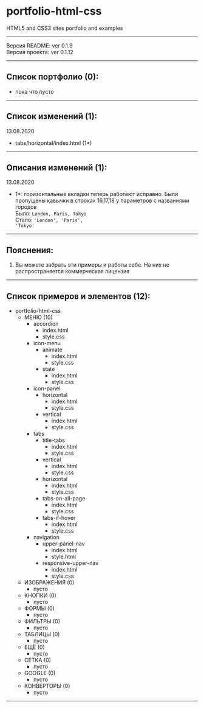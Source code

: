 # portfolio-html-css
HTML5 and CSS3 sites portfolio and examples<br>
<hr>

Версия README: ver 0.1.9 <br>
Версия проекта: ver 0.1.12
<hr>

Список портфолио (0):
-

- пока что пусто

<hr>

Список изменений (1):
-
13.08.2020
- tabs/horizontal/index.html (1*)

<hr>

Описания изменений (1):
-

13.08.2020
- 1*: горизонтальные вкладки теперь работают
исправно. Были пропущены кавычки в строках 16,17,18
у параметров с названиями городов <br>
Было: <code>London, Paris, Tokyo</code><br>
Стало: <code>'London', 'Paris', 'Tokyo'</code>

<hr>

Пояснения:
-
1. Вы можете забрать эти примеры и работы себе.
На них не распространяется коммерческая лицензия

<hr>

Список примеров и элементов (12):
-

- portfolio-html-css
  - МЕНЮ (10)
      - accordion
        - index.html
        - style.css
      - icon-menu
        - animate
          - index.html
          - style.css
        - state
          - index.html
          - style.css
      - icon-panel
        - horizontal
          - index.html
          - style.css
        - vertical
          - index.html
          - style.css
      - tabs
        - title-tabs
          - index.html
          - style.css
        - vertical
          - index.html
          - style.css
        - horizontal
          - index.html
          - style.css
        - tabs-on-all-page
          - index.html
          - style.css
        - tabs-if-hover
          - index.html
          - style.css
      - navigation
        - upper-panel-nav
          - index.html
          - style.html
        - responsive-upper-nav
          - index.html
          - style.css
  - ИЗОБРАЖЕНИЯ (0)
    - пусто
  - КНОПКИ (0)
    - пусто
  - ФОРМЫ (0)
    - пусто
  - ФИЛЬТРЫ (0)
    - пусто
  - ТАБЛИЦЫ (0)
    - пусто
  - ЕЩЁ (0)
    - пусто
  - СЕТКА (0)
    - пусто
  - GOOGLE (0)
    - пусто
  - КОНВЕРТОРЫ (0)
    - пусто
    
<hr>